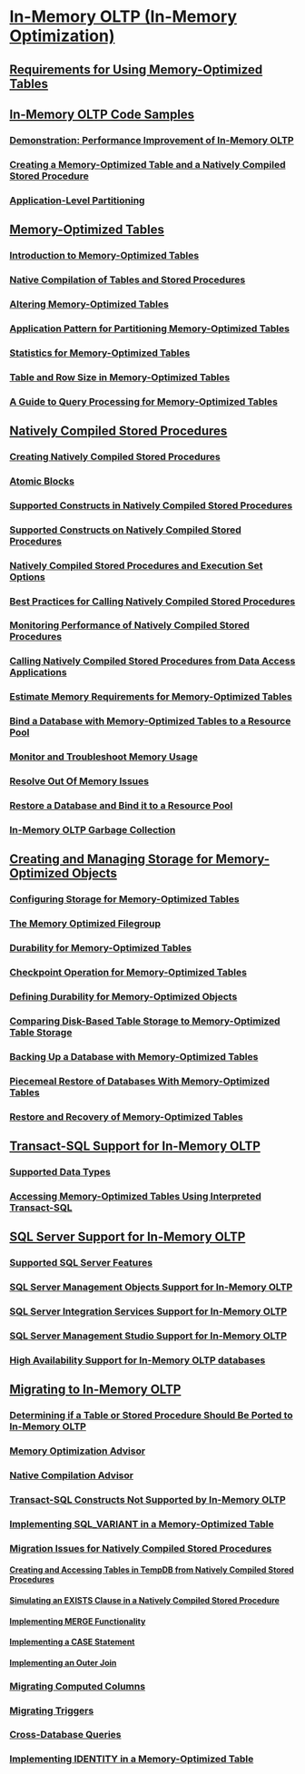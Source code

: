 # [In-Memory OLTP (In-Memory Optimization)](in-memory-oltp-in-memory-optimization.md)
## [Requirements for Using Memory-Optimized Tables](requirements-for-using-memory-optimized-tables.md)
## [In-Memory OLTP Code Samples](in-memory-oltp-code-samples.md)
### [Demonstration: Performance Improvement of In-Memory OLTP](demonstration-performance-improvement-of-in-memory-oltp.md)
### [Creating a Memory-Optimized Table and a Natively Compiled Stored Procedure](creating-a-memory-optimized-table-and-a-natively-compiled-stored-procedure.md)
### [Application-Level Partitioning](application-level-partitioning.md)
## [Memory-Optimized Tables](memory-optimized-tables.md)
### [Introduction to Memory-Optimized Tables](introduction-to-memory-optimized-tables.md)
### [Native Compilation of Tables and Stored Procedures](native-compilation-of-tables-and-stored-procedures.md)
### [Altering Memory-Optimized Tables](altering-memory-optimized-tables.md)
### [Application Pattern for Partitioning Memory-Optimized Tables](application-pattern-for-partitioning-memory-optimized-tables.md)
### [Statistics for Memory-Optimized Tables](statistics-for-memory-optimized-tables.md)
### [Table and Row Size in Memory-Optimized Tables](table-and-row-size-in-memory-optimized-tables.md)
### [A Guide to Query Processing for Memory-Optimized Tables](a-guide-to-query-processing-for-memory-optimized-tables.md)
## [Natively Compiled Stored Procedures](natively-compiled-stored-procedures.md)
### [Creating Natively Compiled Stored Procedures](creating-natively-compiled-stored-procedures.md)
### [Atomic Blocks](atomic-blocks-in-native-procedures.md)
### [Supported Constructs in Natively Compiled Stored Procedures](supported-features-for-natively-compiled-t-sql-modules.md)
### [Supported Constructs on Natively Compiled Stored Procedures](supported-ddl-for-natively-compiled-t-sql-modules.md)
### [Natively Compiled Stored Procedures and Execution Set Options](natively-compiled-stored-procedures-and-execution-set-options.md)
### [Best Practices for Calling Natively Compiled Stored Procedures](best-practices-for-calling-natively-compiled-stored-procedures.md)
### [Monitoring Performance of Natively Compiled Stored Procedures](monitoring-performance-of-natively-compiled-stored-procedures.md)
### [Calling Natively Compiled Stored Procedures from Data Access Applications](calling-natively-compiled-stored-procedures-from-data-access-applications.md)
### [Estimate Memory Requirements for Memory-Optimized Tables](estimate-memory-requirements-for-memory-optimized-tables.md)
### [Bind a Database with Memory-Optimized Tables to a Resource Pool](bind-a-database-with-memory-optimized-tables-to-a-resource-pool.md)
### [Monitor and Troubleshoot Memory Usage](monitor-and-troubleshoot-memory-usage.md)
### [Resolve Out Of Memory Issues](resolve-out-of-memory-issues.md)
### [Restore a Database and Bind it to a Resource Pool](restore-a-database-and-bind-it-to-a-resource-pool.md)
### [In-Memory OLTP Garbage Collection](in-memory-oltp-garbage-collection.md)
## [Creating and Managing Storage for Memory-Optimized Objects](creating-and-managing-storage-for-memory-optimized-objects.md)
### [Configuring Storage for Memory-Optimized Tables](configuring-storage-for-memory-optimized-tables.md)
### [The Memory Optimized Filegroup](the-memory-optimized-filegroup.md)
### [Durability for Memory-Optimized Tables](durability-for-memory-optimized-tables.md)
### [Checkpoint Operation for Memory-Optimized Tables](checkpoint-operation-for-memory-optimized-tables.md)
### [Defining Durability for Memory-Optimized Objects](defining-durability-for-memory-optimized-objects.md)
### [Comparing Disk-Based Table Storage to Memory-Optimized Table Storage](comparing-disk-based-table-storage-to-memory-optimized-table-storage.md)
### [Backing Up a Database with Memory-Optimized Tables](backing-up-a-database-with-memory-optimized-tables.md)
### [Piecemeal Restore of Databases With Memory-Optimized Tables](piecemeal-restore-of-databases-with-memory-optimized-tables.md)
### [Restore and Recovery of Memory-Optimized Tables](restore-and-recovery-of-memory-optimized-tables.md)
## [Transact-SQL Support for In-Memory OLTP](transact-sql-support-for-in-memory-oltp.md)
### [Supported Data Types](supported-data-types-for-in-memory-oltp.md)
### [Accessing Memory-Optimized Tables Using Interpreted Transact-SQL](accessing-memory-optimized-tables-using-interpreted-transact-sql.md)
## [SQL Server Support for In-Memory OLTP](sql-server-support-for-in-memory-oltp.md)
### [Supported SQL Server Features](unsupported-sql-server-features-for-in-memory-oltp.md)
### [SQL Server Management Objects Support for In-Memory OLTP](sql-server-management-objects-support-for-in-memory-oltp.md)
### [SQL Server Integration Services Support for In-Memory OLTP](sql-server-integration-services-support-for-in-memory-oltp.md)
### [SQL Server Management Studio Support for In-Memory OLTP](sql-server-management-studio-support-for-in-memory-oltp.md)
### [High Availability Support for In-Memory OLTP databases](high-availability-support-for-in-memory-oltp-databases.md)
## [Migrating to In-Memory OLTP](migrating-to-in-memory-oltp.md)
### [Determining if a Table or Stored Procedure Should Be Ported to In-Memory OLTP](determining-if-a-table-or-stored-procedure-should-be-ported-to-in-memory-oltp.md)
### [Memory Optimization Advisor](memory-optimization-advisor.md)
### [Native Compilation Advisor](native-compilation-advisor.md)
### [Transact-SQL Constructs Not Supported by In-Memory OLTP](transact-sql-constructs-not-supported-by-in-memory-oltp.md)
### [Implementing SQL_VARIANT in a Memory-Optimized Table](implementing-sql-variant-in-a-memory-optimized-table.md)
### [Migration Issues for Natively Compiled Stored Procedures](migration-issues-for-natively-compiled-stored-procedures.md)
#### [Creating and Accessing Tables in TempDB from Natively Compiled Stored Procedures](create-and-access-tables-in-tempdb-from-stored-procedures.md)
#### [Simulating an EXISTS Clause in a Natively Compiled Stored Procedure](simulating-an-if-while-exists-statement-in-a-natively-compiled-module.md)
#### [Implementing MERGE Functionality](implementing-merge-functionality-in-a-natively-compiled-stored-procedure.md)
#### [Implementing a CASE Statement](implementing-a-case-expression-in-a-natively-compiled-stored-procedure.md)
#### [Implementing an Outer Join](implementing-an-outer-join.md)
### [Migrating Computed Columns](migrating-computed-columns.md)
### [Migrating Triggers](migrating-triggers.md)
### [Cross-Database Queries](cross-database-queries.md)
### [Implementing IDENTITY in a Memory-Optimized Table](implementing-identity-in-a-memory-optimized-table.md)
